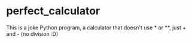 # perfect_calculator
This is a joke Python program, a calculator that doesn't use * or **, just + and - (no division :D)
